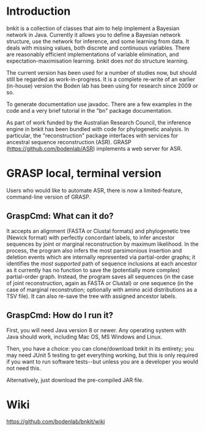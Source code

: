 # Introduction #

bnkit is a collection of classes that aim to help implement a Bayesian network in Java.
Currently it allows you to define a Bayesian network structure, use the network for inference,
and some learning from data.
It deals with missing values, both discrete and continuous variables.
There are reasonably efficient implementations of variable elimination, and expectation-maximisation
Iearning. bnkit does _not_ do structure learning.

The current version has been used for a number of studies now, but should still be regarded as work-in-progress.
It is a complete re-write of an earlier (in-house) version the Boden lab has been using for research since 2009 or so.

To generate documentation use javadoc. There are a few examples in the code and a very
brief tutorial in the "bn" package documentation.

As part of work funded by the Australian Research Council, the inference engine in bnkit has been bundled with code for phylogenetic analysis. In particular, the "reconstruction" package interfaces with services for ancestral sequence reconstruction (ASR). GRASP (https://github.com/bodenlab/ASR) implements a web server for ASR.

# GRASP local, terminal version #

Users who would like to automate ASR, there is now a limited-feature, command-line version of GRASP.

## GraspCmd: What can it do? ##

It accepts an alignment (FASTA or Clustal formats) and phylogenetic tree (Newick format) with perfectly concordant labels, to infer ancestor sequences by joint or marginal reconstruction by maximum likelihood. In the process, the program also infers the most parsimonious insertion and deletion events which are internally represented via partial-order graphs; it identifies the _most supported_ path of sequence inclusions at each ancestor as it currently has no function to save the (potentially more complex) partial-order graph. Instead, the program saves all sequences (in the case of joint reconstruction, again as FASTA or Clustal) or one sequence (in the case of marginal reconstrution; optionally with amino acid distributions as a TSV file). It can also re-save the tree with assigned ancestor labels.

## GraspCmd: How do I run it? ##

First, you will need Java version 8 or newer. Any operating system with Java should work, including Mac OS, MS Windows and Linux.

Then, you have a choice: you can clone/download bnkit in its entirety; you may need JUnit 5 testing to get everything working, but this is only required if you want to run software tests--but unless you are a developer you would not need this.

Alternatively, just download the pre-compiled JAR file.

# Wiki #
https://github.com/bodenlab/bnkit/wiki
